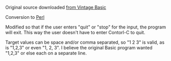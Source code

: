 Original source downloaded [from Vintage Basic](http://www.vintage-basic.net/games.html)

Conversion to [Perl](https://www.perl.org/)

Modified so that if the user enters "quit" or "stop" for the input, the program will exit.
This way the user doesn't have to enter Contorl-C to quit.

Target values can be space and/or comma separated, so "1 2 3" is valid, as is "1,2,3" or even "1, 2, 3".
I believe the original Basic program wanted "1,2,3" or else each on a separate line.
